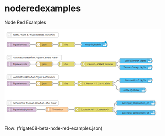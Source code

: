 # noderedexamples
Node Red Examples


![Node Red Examples](images/frigate-08-beta-node-red-examples.png)


Flow: (frigate08-beta-node-red-examples.json)
